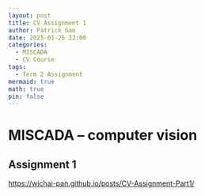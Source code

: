 ```yaml
---
layout: post
title: CV Assignment 1
author: Patrick Gao
date: 2025-01-26 22:00
categories:
  - MISCADA
  - CV Course
tags:
  - Term 2 Assignment
mermaid: true
math: true
pin: false
---
```


# MISCADA – computer vision

## Assignment 1

https://wichai-pan.github.io/posts/CV-Assignment-Part1/